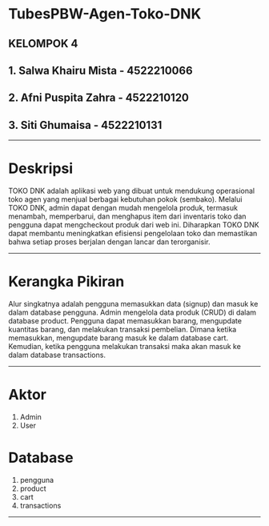 # TubesPBW-Agen-Toko-DNK

## KELOMPOK 4 ##
## 1. Salwa Khairu Mista - 4522210066
## 2. Afni Puspita Zahra - 4522210120
## 3. Siti Ghumaisa      - 4522210131
   
---

# Deskripsi ##
TOKO DNK adalah aplikasi web yang dibuat untuk mendukung operasional toko agen yang menjual berbagai kebutuhan pokok (sembako). Melalui TOKO DNK, admin dapat dengan mudah mengelola produk, termasuk menambah, memperbarui, dan menghapus item dari inventaris toko dan pengguna dapat mengcheckout produk dari web ini. Diharapkan TOKO DNK dapat membantu meningkatkan efisiensi pengelolaan toko dan memastikan bahwa setiap proses berjalan dengan lancar dan terorganisir.

---

# Kerangka Pikiran
Alur singkatnya adalah pengguna memasukkan data (signup) dan masuk ke dalam database pengguna. Admin mengelola data produk (CRUD) di dalam database product. Pengguna dapat memasukkan barang, mengupdate kuantitas barang, dan melakukan transaksi pembelian. Dimana ketika memasukkan, mengupdate barang masuk ke dalam database cart. Kemudian, ketika pengguna melakukan transaksi maka akan masuk ke dalam database transactions.

---
# Aktor
1. Admin
2. User

# Database
1. pengguna
2. product
3. cart
4. transactions

---

